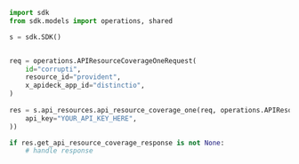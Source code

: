 <!-- Start SDK Example Usage -->
```python
import sdk
from sdk.models import operations, shared

s = sdk.SDK()


req = operations.APIResourceCoverageOneRequest(
    id="corrupti",
    resource_id="provident",
    x_apideck_app_id="distinctio",
)
    
res = s.api_resources.api_resource_coverage_one(req, operations.APIResourceCoverageOneSecurity(
    api_key="YOUR_API_KEY_HERE",
))

if res.get_api_resource_coverage_response is not None:
    # handle response
```
<!-- End SDK Example Usage -->